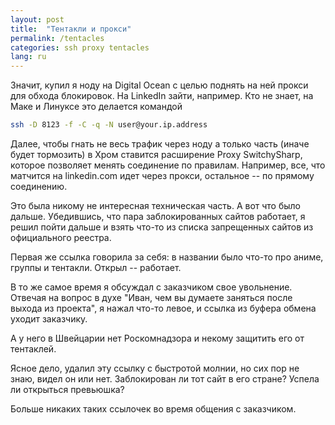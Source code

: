 ```yaml
---
layout: post
title:  "Тентакли и прокси"
permalink: /tentacles
categories: ssh proxy tentacles
lang: ru
---
```


Значит, купил я ноду на Digital Ocean с целью поднять на ней прокси для обхода
блокировок. На LinkedIn зайти, например. Кто не знает, на Маке и Линуксе это
делается командой

~~~bash
ssh -D 8123 -f -C -q -N user@your.ip.address
~~~

Далее, чтобы гнать не весь трафик через ноду а только часть (иначе будет
тормозить) в Хром ставится расширение Proxy SwitchySharp, которое позволяет
менять соединение по правилам. Например, все, что матчится на linkedin.com идет
через прокси, остальное -- по прямому соединению.

Это была никому не интересная техническая часть. А вот что было
дальше. Убедившись, что пара заблокированных сайтов работает, я решил пойти
дальше и взять что-то из списка запрещенных сайтов из официального реестра.

Первая же ссылка говорила за себя: в названии было что-то про аниме, группы и
тентакли. Открыл -- работает.

В то же самое время я обсуждал с заказчиком свое увольнение. Отвечая на вопрос в
духе "Иван, чем вы думаете заняться после выхода из проекта", я нажал что-то
левое, и ссылка из буфера обмена уходит заказчику.

А у него в Швейцарии нет Роскомнадзора и некому защитить его от тентаклей.

Ясное дело, удалил эту ссылку с быстротой молнии, но сих пор не знаю, видел он
или нет. Заблокирован ли тот сайт в его стране? Успела ли открыться превьюшка?

Больше никаких таких ссылочек во время общения с заказчиком.
